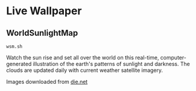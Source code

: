 # Live Wallpaper

## WorldSunlightMap

```
wsm.sh
```

Watch the sun rise and set all over the world on this real-time,
computer-generated illustration of the earth's patterns of sunlight and
darkness. The clouds are updated daily with current weather satellite imagery.

Images downloaded from [die.net](http://www.die.net/earth/)
